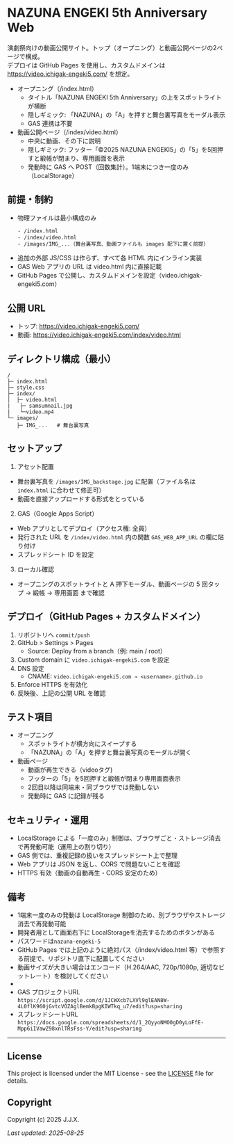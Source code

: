 # NAZUNA ENGEKI 5th Anniversary Web

演劇祭向けの動画公開サイト。トップ（オープニング）と動画公開ページの2ページで構成。  
デプロイは GitHub Pages を使用し、カスタムドメインは https://video.ichigak-engeki5.com/ を想定。

- オープニング（/index.html）
  - タイトル「NAZUNA ENGEKI 5th Anniversary」の上をスポットライトが横断
  - 隠しギミック: 「NAZUNA」の「A」を押すと舞台裏写真をモーダル表示
  - GAS 連携は不要
- 動画公開ページ（/index/video.html）
  - 中央に動画、その下に説明
  - 隠しギミック: フッター「©2025 NAZUNA ENGEKI5」の「5」を5回押すと緞帳が閉まり、専用画面を表示
  - 発動時に GAS へ POST（回数集計）。1端末につき一度のみ（LocalStorage）

## 前提・制約

- 物理ファイルは最小構成のみ
  ```bash
  - /index.html
  - /index/video.html
  - /images/IMG_...（舞台裏写真、動画ファイルも images 配下に置く前提）
  ```
- 追加の外部 JS/CSS は作らず、すべて各 HTML 内にインライン実装
- GAS Web アプリの URL は video.html 内に直接記載
- GitHub Pages で公開し、カスタムドメインを設定（video.ichigak-engeki5.com）

## 公開 URL

- トップ: https://video.ichigak-engeki5.com/
- 動画: https://video.ichigak-engeki5.com/index/video.html

## ディレクトリ構成（最小）

```
/
├─ index.html
├─ style.css
├─ index/
│  ├─ video.html
|   ├─ samsumnail.jpg
|   └─video.mp4
└─ images/
   ├─ IMG_...   # 舞台裏写真
```

## セットアップ

1) アセット配置
- 舞台裏写真を `/images/IMG_backstage.jpg` に配置（ファイル名は `index.html` に合わせて修正可）
- 動画を直接アップロードする形式をとっている

2) GAS（Google Apps Script）
- Web アプリとしてデプロイ（アクセス権: 全員）
- 発行された URL を `/index/video.html` 内の関数 `GAS_WEB_APP_URL` の欄に貼り付け
- スプレッドシート ID を設定

3) ローカル確認
- オープニングのスポットライトと A 押下モーダル、動画ページの 5 回タップ → 緞帳 → 専用画面 まで確認

## デプロイ（GitHub Pages + カスタムドメイン）

1) リポジトリへ `commit/push`
2) GitHub > Settings > Pages  
   - Source: Deploy from a branch（例: main / root）  
3) Custom domain に `video.ichigak-engeki5.com` を設定  
4) DNS 設定  
   - CNAME: `video.ichigak-engeki5.com → <username>.github.io`
5) Enforce HTTPS を有効化  
6) 反映後、上記の公開 URL を確認

## テスト項目

- オープニング
  - スポットライトが横方向にスイープする
  - 「NAZUNA」の「A」を押すと舞台裏写真のモーダルが開く
- 動画ページ
  - 動画が再生できる（videoタグ)
  - フッターの「5」を5回押すと緞帳が閉まり専用画面表示
  - 2回目以降は同端末・同ブラウザでは発動しない
  - 発動時に GAS に記録が残る

## セキュリティ・運用

- LocalStorage による「一度のみ」制御は、ブラウザごと・ストレージ消去で再発動可能（運用上の割り切り）
- GAS 側では、重複記録の扱いをスプレッドシート上で整理
- Web アプリは JSON を返し、CORS で問題ないことを確認
- HTTPS 有効（動画の自動再生・CORS 安定のため）


## 備考

- 1端末一度のみの発動は LocalStorage 制御のため、別ブラウザやストレージ消去で再発動可能
- 開発者用として画面右下に LocalStorageを消去するためのボタンがある
- パスワードは`nazuna-engeki-5`
- GitHub Pages では上記のように絶対パス（/index/video.html 等）で参照する前提で、リポジトリ直下に配置してください
- 動画サイズが大きい場合はエンコード（H.264/AAC, 720p/1080p, 適切なビットレート）を検討してください
- 
- GAS プロジェクトURL
  `https://script.google.com/d/1JCWXcb7LXVl9glEAN8W-4L0flK960jGvtcVOZAglBemkBpgKIWTkq_u7/edit?usp=sharing`
- スプレッドシートURL
  `https://docs.google.com/spreadsheets/d/1_2QyyoNMO0gD0yLoFfE-Mpp6iIVawZ98xnlTRsFss-Y/edit?usp=sharing`

---

## License

This project is licensed under the MIT License - see the [LICENSE](https://raw.githubusercontent.com/J105588/video-nazuna/refs/heads/main/LICENSE) file for details.

## Copyright

Copyright (c) 2025 J.J.X.

*Last updated: 2025-08-25*
